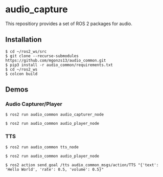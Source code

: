 # audio_capture

This repositiory provides a set of ROS 2 packages for audio.

## Installation

```shell
$ cd ~/ros2_ws/src
$ git clone --recurse-submodules https://github.com/mgonzs13/audio_common.git
$ pip3 install -r audio_common/requirements.txt
$ cd ~/ros2_ws
$ colcon build
```

## Demos

### Audio Capturer/Player

```shell
$ ros2 run audio_common audio_capturer_node
```

```shell
$ ros2 run audio_common audio_player_node
```

### TTS

```shell
$ ros2 run audio_common tts_node
```

```shell
$ ros2 run audio_common audio_player_node
```

```shell
$ ros2 action send_goal /tts audio_common_msgs/action/TTS "{'text': 'Hello World', 'rate': 0.5, 'volume': 0.5}"
```
